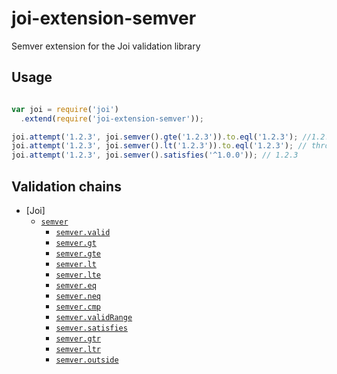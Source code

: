 # joi-extension-semver

Semver extension for the Joi validation library

## Usage

```js

var joi = require('joi')
  .extend(require('joi-extension-semver'));

joi.attempt('1.2.3', joi.semver().gte('1.2.3')).to.eql('1.2.3'); //1.2.3
joi.attempt('1.2.3', joi.semver().lt('1.2.3')).to.eql('1.2.3'); // throw ValidationError
joi.attempt('1.2.3', joi.semver().satisfies('^1.0.0')); // 1.2.3
```

## Validation chains

- [Joi]
  - [`semver`](#semver)
    - [`semver.valid`](#valid)
    - [`semver.gt`](#gt)
    - [`semver.gte`](#gte)
    - [`semver.lt`](#lt)
    - [`semver.lte`](#lte)
    - [`semver.eq`](#eq)
    - [`semver.neq`](#neq)
    - [`semver.cmp`](#cmp)
    - [`semver.validRange`](#validRange)
    - [`semver.satisfies`](#satisfies)
    - [`semver.gtr`](#gtr)
    - [`semver.ltr`](#ltr)
    - [`semver.outside`](#outside)
